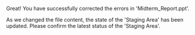 Great! 
You have successfully corrected the errors in 'Midterm_Report.ppt'.

As we changed the file content, 
the state of the 'Staging Area' has been updated. 
Please confirm the latest status of the 'Staging Area'.